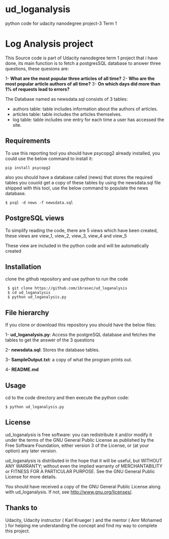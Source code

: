 # ud_loganalysis
python code for udacity nanodegree project-3 Term 1  
# Log Analysis project
This Source code is part of Udacity nanodegree term 1 project that i have done,
its main function is to fetch a postgresSQL database to answer three questions,
these quesions are:

 1- **What are the most popular three articles of all time?**
 2- **Who are the most popular article authors of all time?**
 3- **On which days did more than 1% of requests lead to errors?** 

The Database named as newsdata.sql consists of 3 tables:
* authors table: table includes information about the authors of articles.
* articles table:  table includes the articles themselves.
* log table: table includes one entry for each time a user has accessed the site.

## Requirements
To use this reporting tool you should have psycopg2 already installed, you could
use the below command to install it:
```
pip install psycopg2
```
also you should have a database called (news) that stores the required tables
you couold get a copy of these tables by using the newsdata.sql file shipped with
this tool, use the below command to populate the news database.

```
$ psql -d news -f newsdata.sql
```

## PostgreSQL views
To simplify reading the code, there are 5 views which have been created, these views are
view_1, view_2, view_3, view_4 and view_5

These view are included in the python code and will be automatically created

## Installation

clone the github repository and use python to run the code
```
 $ git clone https://github.com/ibrasec/ud_loganalysis
 $ cd ud_loganalysis
 $ python ud_loganalysis.py
```

## File hierarchy

If you clone or download this repository you should have the below files:

 1- **ud_loganalysis.py**: Access the postgreSQL database and fetches the tables to
get the answer of the 3 questions

 2- **newsdata.sql**: Stores the database tables.
 
 3- **SampleOutput.txt**: a copy of what the program prints out.

 4- **README.md**


## Usage

cd to the code directory and then execute the python code:

```
$ python ud_loganalysis.py
```


## License

ud_loganalysis is free software: you can redistribute it and/or modify
it under the terms of the GNU General Public License as published by
the Free Software Foundation, either version 3 of the License, or
(at your option) any later version.

ud_loganalysis  is distributed in the hope that it will be useful,
but WITHOUT ANY WARRANTY; without even the implied warranty of
MERCHANTABILITY or FITNESS FOR A PARTICULAR PURPOSE.  See the
GNU General Public License for more details.

You should have received a copy of the GNU General Public License
along with ud_loganalysis.  If not, see <http://www.gnu.org/licenses/>.


## Thanks to

Udacity, Udacity instructor ( Karl Krueger ) and the mentor ( Amr Mohamed ) for
helping me understanding the concept and find my way to complete this project.



